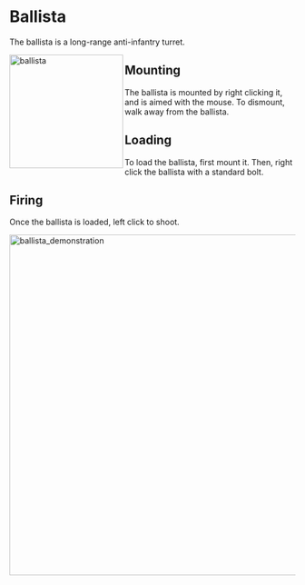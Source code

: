 # Ballista

The ballista is a long-range anti-infantry turret.

<div class="box">
    <img
    src="/ballista.png"
    align="left"
    alt="ballista"
    width="200"
    />
</div>

## Mounting

The ballista is mounted by right clicking it, and is aimed with the mouse. To dismount, walk away from the ballista.

## Loading

To load the ballista, first mount it. Then, right click the ballista with a standard bolt.

## Firing

Once the ballista is loaded, left click to shoot.

<div class="box">
    <img
    src="/ballista_demonstration.gif"
    alt="ballista_demonstration"
    width="600"
    />
</div>
